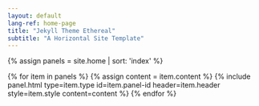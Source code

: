 ```yaml
---
layout: default
lang-ref: home-page
title: "Jekyll Theme Ethereal"
subtitle: "A Horizontal Site Template"
---
```


{% assign panels = site.home | sort: 'index' %}

{% for item in panels %}
{% assign content = item.content %}
{% include panel.html type=item.type id=item.panel-id header=item.header style=item.style content=content %}
{% endfor %}
